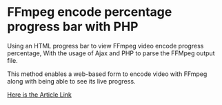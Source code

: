 # FFmpeg encode percentage progress bar with PHP
Using an HTML progress bar to view FFmpeg video encode progress percentage, With the usage of Ajax and PHP to parse the FFMpeg output file.

This method enables a web-based form to encode video with FFmpeg along with being able to see its live progress.

[Here is the Article Link](https://write.corbpie.com/ffmpeg-encode-percentage-progress-bar-with-php/)
